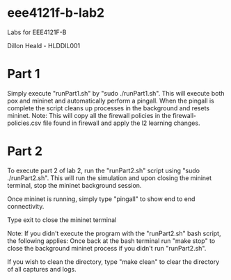 # eee4121f-b-lab2

Labs for EEE4121F-B

Dillon Heald - HLDDIL001

# Part 1
Simply execute "runPart1.sh" by "sudo ./runPart1.sh". This will execute both pox and mininet and automatically perform a pingall. When the pingall is complete the script cleans up processes in the background and resets mininet.
Note: This will copy all the firewall policies in the firewall-policies.csv file found in firewall and apply the l2 learning changes.

# Part 2
To execute part 2 of lab 2, run the "runPart2.sh" script using "sudo ./runPart2.sh". This will run the simulation and upon closing the mininet terminal, stop the mininet background session.

Once mininet is running, simply type "pingall" to show end to end connectivity.

Type exit to close the mininet terminal

Note: If you didn't execute the program with the "runPart2.sh" bash script, the following applies:
Once back at the bash terminal run "make stop" to close the background mininet process if you didn't run "runPart2.sh".

If you wish to clean the directory, type "make clean" to clear the directory of all captures and logs.
